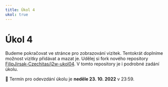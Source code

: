 ```yaml
---
title: Úkol 4
ukol: true
---
```

# Úkol 4

Budeme pokračovat ve stránce pro zobrazování vizitek. Tentokrát doplníme možnost vizitky přidávat a mazat je. Udělej si fork nového repository
[FilipJirsak-Czechitas/j2w-ukol04](https://github.com/FilipJirsak-Czechitas/j2w-ukol04). V tomto repository je i podrobné zadání úkolu.

📆 Termín pro odevzdání úkolu je **neděle 23. 10. 2022** v 23:59.
